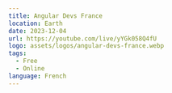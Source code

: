 ```yaml
---
title: Angular Devs France
location: Earth
date: 2023-12-04
url: https://youtube.com/live/yYGk058Q4fU
logo: assets/logos/angular-devs-france.webp
tags:
  - Free
  - Online
language: French
---
```

